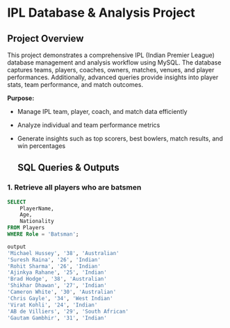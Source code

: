 
# IPL Database & Analysis Project

## Project Overview

This project demonstrates a comprehensive IPL (Indian Premier League) database management and analysis workflow using MySQL. The database captures teams, players, coaches, owners, matches, venues, and player performances. Additionally, advanced queries provide insights into player stats, team performance, and match outcomes.

**Purpose:**

- Manage IPL team, player, coach, and match data efficiently
- Analyze individual and team performance metrics
- Generate insights such as top scorers, best bowlers, match results, and win percentages

  ## SQL Queries & Outputs

### 1. Retrieve all players who are batsmen
```sql
SELECT
    PlayerName,
    Age, 
    Nationality 
FROM Players
WHERE Role = 'Batsman';

output
'Michael Hussey', '38', 'Australian'
'Suresh Raina', '26', 'Indian'
'Rohit Sharma', '26', 'Indian'
'Ajinkya Rahane', '25', 'Indian'
'Brad Hodge', '38', 'Australian'
'Shikhar Dhawan', '27', 'Indian'
'Cameron White', '30', 'Australian'
'Chris Gayle', '34', 'West Indian'
'Virat Kohli', '24', 'Indian'
'AB de Villiers', '29', 'South African'
'Gautam Gambhir', '31', 'Indian'
